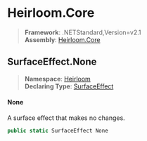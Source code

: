 # Heirloom.Core

> **Framework**: .NETStandard,Version=v2.1  
> **Assembly**: [Heirloom.Core][0]  

## SurfaceEffect.None

> **Namespace**: [Heirloom][0]  
> **Declaring Type**: [SurfaceEffect][1]  

#### None

A surface effect that makes no changes.

```cs
public static SurfaceEffect None
```

[0]: ../../../Heirloom.Core.md
[1]: ../SurfaceEffect.md
